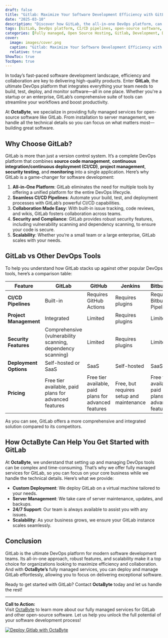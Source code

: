 ```yaml
---
draft: false
title: "Gitlab: Maximize Your Software Development Efficiency with GitLab - The Ultimate DevOps Platform"
date: "2025-03-10"
description: "Discover how GitLab, the all-in-one DevOps platform, can revolutionize your software development process. From seamless CI/CD pipelines to robust project management tools, GitLab empowers teams to deliver high-quality software faster. Learn why GitLab stands out in the open-source world and how OctaByte can help you deploy and manage it effortlessly."
tags: [GitLab, DevOps platform, CI/CD pipelines, open-source software, software development, project management, OctaByte, managed services, GitLab vs GitHub, GitLab vs Jenkins, GitLab deployment, GitLab features]
categories: [Fully managed, Open Source Hosting, Gitlab, Development, Dev Tools, Dev Ops]
cover:
  image: images/cover.png
  caption: "Gitlab: Maximize Your Software Development Efficiency with GitLab - The Ultimate DevOps Platform"
  relative: true
ShowToc: true
TocOpen: true
---
```



In today’s fast-paced software development landscape, efficiency and collaboration are key to delivering high-quality products. Enter **GitLab**, the ultimate DevOps platform that integrates everything your team needs to build, test, deploy, and monitor software—all in one place. Whether you're a startup or an enterprise, GitLab’s comprehensive suite of tools can streamline your workflows and boost productivity.

At **OctaByte**, we specialize in providing fully managed services for open-source software like GitLab. From installation to server management, we handle all the technical details so you can focus on what matters most—building great software.

## Why Choose GitLab?

GitLab is more than just a version control system. It’s a complete DevOps platform that combines **source code management**, **continuous integration/continuous deployment (CI/CD)**, **project management**, **security testing**, and **monitoring** into a single application. Here’s why GitLab is a game-changer for software development:

1. **All-in-One Platform**: GitLab eliminates the need for multiple tools by offering a unified platform for the entire DevOps lifecycle.
2. **Seamless CI/CD Pipelines**: Automate your build, test, and deployment processes with GitLab’s powerful CI/CD capabilities.
3. **Collaboration Made Easy**: With built-in issue tracking, code reviews, and wikis, GitLab fosters collaboration across teams.
4. **Security and Compliance**: GitLab provides robust security features, including vulnerability scanning and dependency scanning, to ensure your code is secure.
5. **Scalability**: Whether you’re a small team or a large enterprise, GitLab scales with your needs.

## GitLab vs Other DevOps Tools

To help you understand how GitLab stacks up against other popular DevOps tools, here’s a comparison table:

| Feature                | GitLab                        | GitHub                        | Jenkins                       | Bitbucket                     |
|------------------------|-------------------------------|-------------------------------|-------------------------------|-------------------------------|
| **CI/CD Pipelines**    | Built-in                      | Requires GitHub Actions       | Requires plugins              | Requires Bitbucket Pipelines  |
| **Project Management** | Integrated                    | Limited                       | Requires plugins              | Limited                       |
| **Security Features**  | Comprehensive (vulnerability scanning, dependency scanning) | Limited | Requires plugins              | Limited                       |
| **Deployment Options** | Self-hosted or SaaS           | SaaS                          | Self-hosted                   | SaaS                          |
| **Pricing**            | Free tier available, paid plans for advanced features | Free tier available, paid plans for advanced features | Free, but requires setup and maintenance | Free tier available, paid plans for advanced features |

As you can see, GitLab offers a more comprehensive and integrated solution compared to its competitors.

## How OctaByte Can Help You Get Started with GitLab

At **OctaByte**, we understand that setting up and managing DevOps tools can be complex and time-consuming. That’s why we offer fully managed services for GitLab, so you can focus on your core business while we handle the technical details. Here’s what we provide:

- **Custom Deployment**: We deploy GitLab on a virtual machine tailored to your needs.
- **Server Management**: We take care of server maintenance, updates, and backups.
- **24/7 Support**: Our team is always available to assist you with any issues.
- **Scalability**: As your business grows, we ensure your GitLab instance scales seamlessly.

## Conclusion

GitLab is the ultimate DevOps platform for modern software development teams. Its all-in-one approach, robust features, and scalability make it a top choice for organizations looking to maximize efficiency and collaboration. And with **OctaByte’s** fully managed services, you can deploy and manage GitLab effortlessly, allowing you to focus on delivering exceptional software.

Ready to get started with GitLab? Contact **OctaByte** today and let us handle the rest!

---

**Call to Action:**  
Visit [OctaByte](https://octabyte.io) to learn more about our fully managed services for GitLab and other open-source software. Let us help you unlock the full potential of your software development process!

[![Deploy Gitlab with OctaByte](/images/deploy-on-octabyte.png)](https://octabyte.io/fully-managed-open-source-services/development/dev-tools/gitlab)